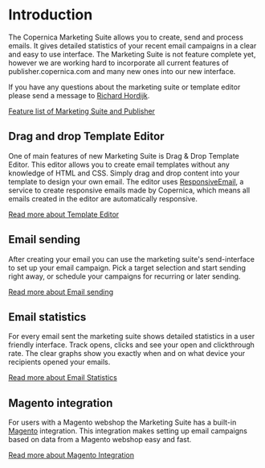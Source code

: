 # Introduction

The Copernica Marketing Suite allows you to create, send and process emails. 
It gives detailed statistics of your recent email campaigns in a clear
and easy to use interface. The Marketing Suite is not feature complete yet, 
however we are working hard to incorporate all current features of publisher.copernica.com
and many new ones into our new interface.

If you have any questions about the marketing suite or template editor please send a message
to [Richard Hordijk](mailto:richard.hordijk@copernica.com).


[Feature list of Marketing Suite and Publisher](copernica-docs:MarketingSuite/feature-list)

## Drag and drop Template Editor

One of main features of new Marketing Suite is Drag & Drop Template Editor. This
editor allows you to create email templates without any knowledge of HTML and CSS.
Simply drag and drop content into your template to design your own email. The editor
uses [ResponsiveEmail](http://www.responsiveemail.com), a service to create responsive emails
made by Copernica, which means all emails created in the editor are automatically responsive.

[Read more about Template Editor](copernica-docs:MarketingSuite/template-editor/introduction)

## Email sending

After creating your email you can use the marketing suite's send-interface to set up
your email campaign. Pick a target selection and start sending right away, or schedule
your campaigns for recurring or later sending. 

[Read more about Email sending](copernica-docs:MarketingSuite/send-app/introduction)

## Email statistics

For every email sent the marketing suite shows detailed statistics in a user friendly
interface. Track opens, clicks and see your open and clickthrough rate. The clear
graphs show you exactly when and on what device your recipients opened your emails. 

[Read more about Email Statistics](copernica-docs:MarketingSuite/statistics/introduction)

## Magento integration

For users with a Magento webshop the Marketing Suite has a built-in [Magento](http://magento.com) integration. 
This integration makes setting up email campaigns based on data from a Magento webshop easy and fast.

[Read more about Magento Integration](copernica-docs:MarketingSuite/magento-integration/introduction)


